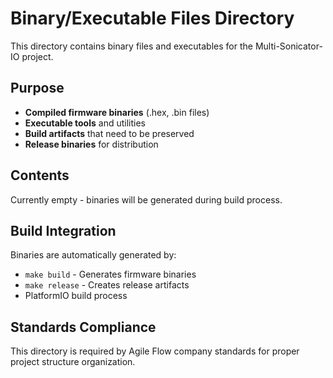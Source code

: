 # Binary/Executable Files Directory

This directory contains binary files and executables for the Multi-Sonicator-IO project.

## Purpose

- **Compiled firmware binaries** (.hex, .bin files)
- **Executable tools** and utilities
- **Build artifacts** that need to be preserved
- **Release binaries** for distribution

## Contents

Currently empty - binaries will be generated during build process.

## Build Integration

Binaries are automatically generated by:
- `make build` - Generates firmware binaries
- `make release` - Creates release artifacts
- PlatformIO build process

## Standards Compliance

This directory is required by Agile Flow company standards for proper project structure organization.

